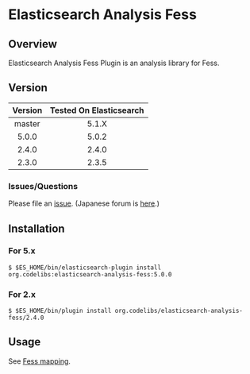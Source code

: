 Elasticsearch Analysis Fess
=======================

## Overview

Elasticsearch Analysis Fess Plugin is an analysis library for Fess.

## Version

| Version   | Tested On Elasticsearch |
|:---------:|:-----------------------:|
| master    | 5.1.X                   |
| 5.0.0     | 5.0.2                   |
| 2.4.0     | 2.4.0                   |
| 2.3.0     | 2.3.5                   |

### Issues/Questions

Please file an [issue](https://github.com/codelibs/elasticsearch-analysis-fess/issues "issue").
(Japanese forum is [here](https://github.com/codelibs/codelibs-ja-forum "here").)

## Installation

### For 5.x

    $ $ES_HOME/bin/elasticsearch-plugin install org.codelibs:elasticsearch-analysis-fess:5.0.0

### For 2.x

    $ $ES_HOME/bin/plugin install org.codelibs/elasticsearch-analysis-fess/2.4.0

## Usage

See [Fess mapping](https://github.com/codelibs/fess/blob/master/src/main/resources/fess_indices/fess.json).

